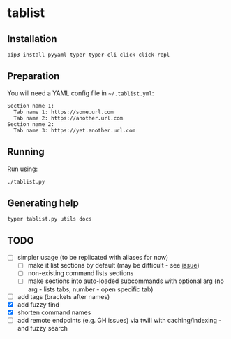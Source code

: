 # tablist

## Installation

```
pip3 install pyyaml typer typer-cli click click-repl
```

## Preparation

You will need a YAML config file in `~/.tablist.yml`:

```
Section name 1:
  Tab name 1: https://some.url.com
  Tab name 2: https://another.url.com
Section name 2:
  Tab name 3: https://yet.another.url.com
```

## Running

Run using:

```
./tablist.py
```

## Generating help

```
typer tablist.py utils docs
```

## TODO

* [ ] simpler usage (to be replicated with aliases for now)
  * [ ] make it list sections by default (may be difficult - see [issue](https://github.com/tiangolo/typer/issues/18))
  * [ ] non-existing command lists sections
  * [ ] make sections into auto-loaded subcommands with optional arg (no arg - lists tabs, number - open specific tab)
* [ ] add tags (brackets after names)
* [X] add fuzzy find
* [X] shorten command names
* [ ] add remote endpoints (e.g. GH issues) via twill with caching/indexing - and fuzzy search

